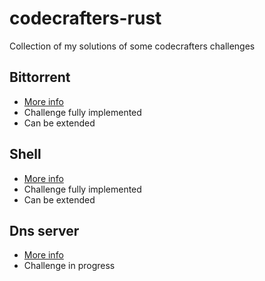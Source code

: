 # codecrafters-rust
Collection of my solutions of some codecrafters challenges

## Bittorrent
* [More info](bittorrent/)
* Challenge fully implemented
* Can be extended

## Shell
* [More info](shell/)
* Challenge fully implemented
* Can be extended

## Dns server
* [More info](dns-server/)
* Challenge in progress
